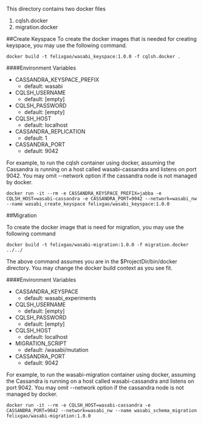 This directory contains two docker files
1. cqlsh.docker
2. migration.docker

##Create Keyspace
To create the docker images that is needed for creating keyspace, you may use the following command.

```
docker build -t felixgao/wasabi_keyspace:1.0.0 -f cqlsh.docker .
```

####Environment Variables
- CASSANDRA_KEYSPACE_PREFIX
    * default: wasabi
- CQLSH_USERNAME
    * default: [empty]
- CQLSH_PASSWORD
    * default: [empty]
- CQLSH_HOST
    * default: localhost
- CASSANDRA_REPLICATION
    * default: 1
- CASSANDRA_PORT
    * default: 9042

For example, to run the cqlsh container using docker, assuming the Cassandra is running on a host called wasabi-cassandra and listens on port 9042.  You may omit --network option if the cassandra node is not managed by docker.
```
docker run -it --rm -e CASSANDRA_KEYSPACE_PREFIX=jabba -e CQLSH_HOST=wasabi-cassandra -e CASSANDRA_PORT=9042 --network=wasabi_nw --name wasabi_create_keyspace felixgao/wasabi_keyspace:1.0.0
```


##Migration
 
 To create the docker image that is need for migration, you may use the following command
 ```
 docker build -t felixgao/wasabi-migration:1.0.0 -f migration.docker ../../
 ```
 The above command assumes you are in the $ProjectDir/bin/docker directory.  You may change the docker build context as you see fit.
 
 ####Environment Variables
 - CASSANDRA_KEYSPACE
     * default: wasabi_experiments
 - CQLSH_USERNAME
     * default: [empty]
 - CQLSH_PASSWORD
     * default: [empty]
 - CQLSH_HOST
     * default: localhost
 - MIGRATION_SCRIPT
     * default: /wasabi/mutation
 - CASSANDRA_PORT
     * default: 9042
 
 For example, to run the wasabi-migration container using docker, assuming the Cassandra is running on a host called wasabi-cassandra and listens on port 9042.  You may omit --network option if the cassandra node is not managed by docker.
 ```
 docker run -it --rm -e CQLSH_HOST=wasabi-cassandra -e CASSANDRA_PORT=9042 --network=wasabi_nw --name wasabi_schema_migration felixgao/wasabi-migration:1.0.0
 ```